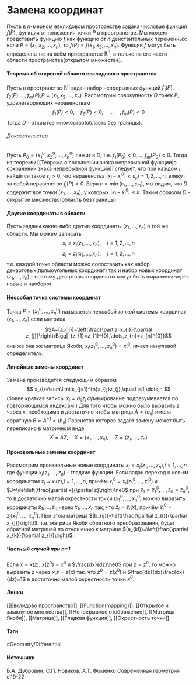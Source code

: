 # Замена координат
Пусть в $n$-мерном евклидовом пространстве задана числовая функция $f(P)$, функция от положения точки $P$ в пространстве. Мы можем представить функцию $f$ как функцию от $n$ действительных переменных: если $P=(x_{1},x_{2},\dots,x_{n})$, то $f(P)=f(x_{1},x_{2},\dots,x_{n})$. 
Функции $f$ могут быть определены не на всём пространстве $\mathbb{R}^{n}$, а только на его части - области пространства(открытом множестве).

#### Теорема об открытой области евклидового пространства
Пусть в пространстве $\mathbb{R}^{n}$ задан набор непрерывных функций $f_{1}(P),f_{2}(P),\dots,f_{m}(P)$,$P=(x_{1},x_{2},\dots,x_{n})$. Рассмотрим совокупность $D$ точек $P$, удовлетворяющих неравенствам
$$
f_{1}(P)<0,\quad f_{2}(P)<0,\quad\dots\quad,f_{m}(P)<0
$$
Тогда $D$ - открытое множество(область без границы).
###### Доказательство
Пусть $P_{0}=(x_{1}^{0},x_{2}^{0},\dots,x_{n}^{0})$ лежит в $D$, т.е. $f_{1}(P_{0})<0,\dots,f_{m}(P_{0})<0$. Тогда из теоремы [[Теорема о сохранении знака непрерывной функции|о сохранении знака непрерывной функции]] следует, что при каждом $j$ найдётся такое $\varepsilon_{j}>0$, что неравенства $\left|x_{i}-x_{i}^{0}\right|<\varepsilon_{j}$,$i=1,2,\dots,n$, влекут за собой неравенство $f_{j}(P)<0$. Беря $\varepsilon=\min(\varepsilon_{1},\dots,\varepsilon_{m})$, мы видим, что $D$ содержит все точки $(x_{1},\dots,x_{n})$, у которых $|x_{i}-x_{i}^{0}|<\varepsilon$. Таким образом $D$ - открытое множество(область без границы).

#### Другие координаты в области
Пусть заданы какие-либо другие координаты $(z_{1},\dots,z_{n})$ в той же области. Мы можем записать
$$
x_{i}=x_{i}(z_{1},\dots,z_{n}),\quad i=1,2,\dots,n
$$
$$
z_{j}=z_{j}(x_{1},\dots,x_{n}),\quad j=1,2,\dots,n
$$
т.е. каждой точке области можно сопоставить как набор декартовых(прямоугольных координат) так и набор новых координат $(z_{1},\dots,z_{n})$ - поэтому декартовы координаты могут быть выражены через новые и наоборот.
#### Неособая точка системы координат
Точка $P=(x_{1}^{0},\dots,x_{n}^{0})$ называется *неособой точкой* системы координат $(z_{1},\dots,z_{n})$ если матрица
$$A=(a_{ij})=\left(\frac{\partial x_{i}}{\partial z_{j}}\right)\Bigg|_{z_{1}=z_{1}^{0},\dots,z_{n}=z_{n}^{0}}$$
она же она же матрица Якоби, $x_{i}(z_{1}^{0},\dots,z_{n}^{0})=x_{i}^{0}$, имеет ненулевой определитель.
#### Линейные замены координат
Замена производится следующим образом
$$
x_{i}=\sum\limits_{j=1}^{n}a_{ij}z_{j},\quad i=1,\dots,n 
$$
(более краткая запись: $x_{i}=a_{ij}z_{j}$ суммирование подразумевается по повторяющимся индексам.)
Для того чтобы можно было выразить $z$ через $x$, необходимо и достаточно чтобы матрица $A=(a_{ij})$ имела обратную $B=A^{-1}=(b_{ij})$ 
Равенство которое задаёт замену может быть переписано в матричном виде $$X=AZ,\quad X=(x_{1},\dots,x_{n}),\quad Z=(z_{1},\dots,z_{n})$$
#### Произвольные замены координат
Рассмотрим произвольные новые координаты $x_{i}=x_{i}(z_{1},\dots,z_{n})$,$i=1,\dots,n$ где функции $x_{i}(z_{1},\dots,z_{n})$ - гладкие функции. Если задан переход к новым координатам $x_{i}=x_{i}(z)$,$i=1,\dots,n$, причём $x_{i}^{0}=x_{i}(z_{1}^{0},\dots,z_{i}^{0})$ и $J=\det\left(\frac{\partial x}{\partial z}\right)\ne0$ при $z_{1}=z_{1}^{0},\dots,z_{n}=z_{n}^{0}$, то в достаточно малой окрестности точки $(x_{1}^{0},\dots,x_{n}^{0})$ можно выразить координаты $z_{1},\dots,z_{n}$ через $x_{1},\dots,x_{n}$ так, что $z_{i}=z_{i}(x)$, причём $z_{i}^{0}=z_{i}(x_{1}^{0},\dots,x_{n}^{0})$. При этом матрица $(b_{ij})=\left(\frac{\partial z_{i}}{\partial x_{j}}\right)$, т.е. матрица Якоби обратного преобразования, будет обратной матрицей по отношению к матрице $(a_{kl})=\left(\frac{\partial x_{k}}{\partial z_{l}}\right)$.
##### Частный случай при n=1
Если $x=x(z)$, $x(z^{0})=x^{0}$ и $\frac{dx}{dz}\ne0$ при $z=z^{0}$, то можно выразить $z$ через $x$,$z=z(x)$ так, что $z^{0}=z(x^{0})$ и $\frac{dz}{dx}\frac{dx}{dz}=1$ в достаточно малой окрестности точки $x^{0}$.
#### Линки
 [[Евклидово пространство]],
 [[Function(mapping)]],
 [[Открытое и замкнутое множества]],
 [[Непрерывное отображение]],
 [[Матрица Якоби]],
 [[Матрица]],
 [[Гладкая функция]],
 [[Окрестность точки]]
#### Тэги
 #Geometry/Differential 
#### Источники
Б.А. Дубровин, С.П. Новиков, А.Т. Фоменко Современная геометрия
с.19-22